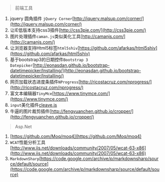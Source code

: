 > 前端工具

1. jquery 圆角插件 `jQuery Corner`[http://jquery.malsup.com/corner/](http://jquery.malsup.com/corner/)
2. 让IE低版本支持css3插件[http://css3pie.com/](http://css3pie.com/)
3. 图片处理插件`caman.js`类似美化工具[http://camanjs.com/](http://camanjs.com/)
4. 让浏览器支持Html5标签`html5shiv`[https://github.com/afarkas/html5shiv](https://github.com/afarkas/html5shiv)
5. 基于bootstrap3的日期控件`Bootstrap 3 Datepicker`[http://eonasdan.github.io/bootstrap-datetimepicker/Installing/](http://eonasdan.github.io/bootstrap-datetimepicker/Installing/)
6. 网页加载状态进度条插件`NProgress`[http://ricostacruz.com/nprogress/](http://ricostacruz.com/nprogress/)
7. 富文本编辑器`TinyMce`[https://www.tinymce.com/](https://www.tinymce.com/)
8. `input`美化插件[cleave.js](http://nosir.github.io/cleave.js/)
9. 牛逼的图片裁剪插件[http://fengyuanchen.github.io/cropper/](http://fengyuanchen.github.io/cropper/)

> Asp.Net 

1. [https://github.com/Moq/moq4](https://github.com/Moq/moq4)
2. `WCAT`性能分析工具[http://www.iis.net/downloads/community/2007/05/wcat-63-x86](http://www.iis.net/downloads/community/2007/05/wcat-63-x86)
3. `MarkdownSharp`[https://code.google.com/archive/p/markdownsharp/source/default/source](https://code.google.com/archive/p/markdownsharp/source/default/source)